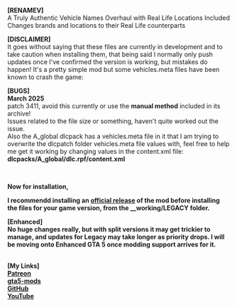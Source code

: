 <b>[RENAMEV]</b><br>
A Truly Authentic Vehicle Names Overhaul with Real Life Locations Included<br>
Changes brands and locations to their Real Life counterparts


<b>[DISCLAIMER]</b><br>
It goes without saying that these files are currently in development and to take caution when installing them, that being said I normally only push updates once I've confirmed the version is working, but mistakes do happen! It's a pretty simple mod but some vehicles.meta files have been known to crash the game:

<b>[BUGS]</b><br>
<b>March 2025</b><br>
patch 3411, avoid this currently or use the <b>manual method</b> included in its archive!<br>
Issues related to the file size or something, haven't quite worked out the issue.<br>
Also the A_global dlcpack has a vehicles.meta file in it that I am trying to overwrite the dlcpatch folder vehicles.meta file values with, feel free to help me get it working by changing values in the content.xml file: <br>
<b>dlcpacks/A_global/dlc.rpf/content.xml<b/>

<br>

Now for installation, 

I recommendd installing an <a href="https://www.gta5-mods.com/misc/replaced-game-names">official release</a> of the mod before installing the files for your game version, from the <b>__working/LEGACY</b> folder.<br>

<b>[Enhanced]</b><br>
No huge changes really, but with split versions it may get trickier to manage, and updates for Legacy may take longer as priority drops. I will be moving onto Enhanced GTA 5 once modding support arrives for it.



<br>
<b>[My Links]</b><br>
<a href="https://patreon.com/shifuguru">Patreon</a><br>
<a href="https://www.gta5-mods.com/users/shifuguru">gta5-mods</a><br>
<a href="https://github.com/shifuguru">GitHub</a><br>
<a href="https://www.youtube.com/@shifugurugaming">YouTube</a><br>
